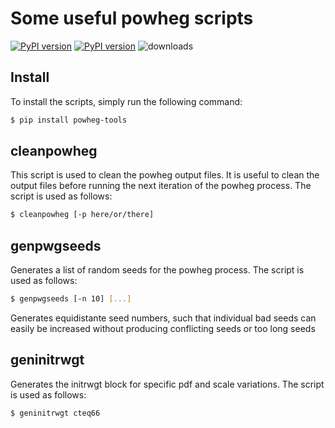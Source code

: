 # Some useful powheg scripts

[![PyPI version][pypi image]][pypi link] [![PyPI version][pypi versions]][pypi link]  ![downloads](https://img.shields.io/pypi/dm/smpl.svg)

## Install

To install the scripts, simply run the following command:

```bash
$ pip install powheg-tools
```

## cleanpowheg

This script is used to clean the powheg output files. It is useful to clean the output files before running the next iteration of the powheg process. The script is used as follows:

```bash
$ cleanpowheg [-p here/or/there]
```

## genpwgseeds

Generates a list of random seeds for the powheg process. The script is used as follows:

```bash
$ genpwgseeds [-n 10] [...]
```

Generates equidistante seed numbers, such that individual bad seeds can easily be increased without producing conflicting seeds or too long seeds

## geninitrwgt

Generates the initrwgt block for specific pdf and scale variations. The script is used as follows:

```bash
$ geninitrwgt cteq66
```

[pypi image]: https://badge.fury.io/py/powheg-tools.svg
[pypi link]: https://pypi.org/project/powheg-tools/
[pypi versions]: https://img.shields.io/pypi/pyversions/powheg-tools.svg
